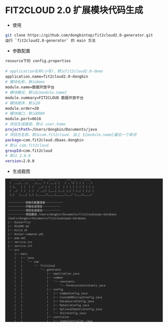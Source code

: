 # FIT2CLOUD 2.0 扩展模块代码生成

- 使用
```bash
git clone https://github.com/dongbintop/fit2cloud2.0-generator.git
运行 `fit2cloud2.0-generator` 的 main 方法

```

- 参数配置
```bash
resource下的 config.properties

# application名称(小写)，默认fit2cloud2.0-demo
application.name=fit2cloud2.0-dongbin
# 模块名称，默认demo
module.name=数据开放平台
# 模块概览，默认${module.name}
module.summary=FIT2CLOUD 数据开放平台
# 模块顺序，默认20
module.order=20
# 模块端口，默认8080
module.port=6616
# 项目生成路径，默认 user.home
projectPath=/Users/dongbin/Documents/java
# 项目包名称，默认com.fit2cloud. 加上 ${module.name}最后一个单词
package=com.fit2cloud.dbaas.dongbin
# 默认 com.fit2cloud
groupId=com.fit2cloud
# 默认 2.0.0
version=2.0.0

```

- 生成截图

![avatar](./console.png)





  
 


